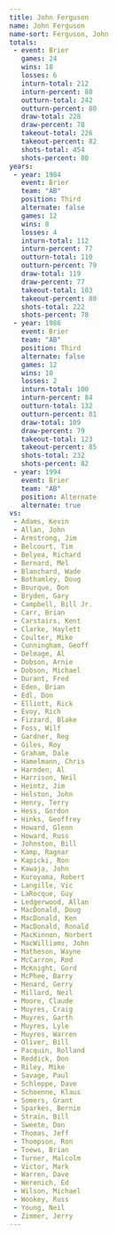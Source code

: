 ```yaml
---
title: John Ferguson
name: John Ferguson
name-sort: Ferguson, John
totals:
 - event: Brier
   games: 24
   wins: 18
   losses: 6
   inturn-total: 212
   inturn-percent: 80
   outturn-total: 242
   outturn-percent: 80
   draw-total: 228
   draw-percent: 78
   takeout-total: 226
   takeout-percent: 82
   shots-total: 454
   shots-percent: 80
years:
 - year: 1984
   event: Brier
   team: "AB"
   position: Third
   alternate: false
   games: 12
   wins: 8
   losses: 4
   inturn-total: 112
   inturn-percent: 77
   outturn-total: 110
   outturn-percent: 79
   draw-total: 119
   draw-percent: 77
   takeout-total: 103
   takeout-percent: 80
   shots-total: 222
   shots-percent: 78
 - year: 1986
   event: Brier
   team: "AB"
   position: Third
   alternate: false
   games: 12
   wins: 10
   losses: 2
   inturn-total: 100
   inturn-percent: 84
   outturn-total: 132
   outturn-percent: 81
   draw-total: 109
   draw-percent: 79
   takeout-total: 123
   takeout-percent: 85
   shots-total: 232
   shots-percent: 82
 - year: 1994
   event: Brier
   team: "AB"
   position: Alternate
   alternate: true
vs:
 - Adams, Kevin
 - Allan, John
 - Armstrong, Jim
 - Belcourt, Tim
 - Belyea, Richard
 - Bernard, Mel
 - Blanchard, Wade
 - Bothamley, Doug
 - Bourque, Don
 - Bryden, Gary
 - Campbell, Bill Jr.
 - Carr, Brian
 - Carstairs, Kent
 - Clarke, Haylett
 - Coulter, Mike
 - Cunningham, Geoff
 - Delmage, Al
 - Dobson, Arnie
 - Dobson, Michael
 - Durant, Fred
 - Eden, Brian
 - Edl, Don
 - Elliott, Rick
 - Evoy, Rich
 - Fizzard, Blake
 - Foss, Wilf
 - Gardner, Reg
 - Giles, Roy
 - Graham, Dale
 - Hamelmann, Chris
 - Harnden, Al
 - Harrison, Neil
 - Heintz, Jim
 - Helston, John
 - Henry, Terry
 - Hess, Gordon
 - Hinks, Geoffrey
 - Howard, Glenn
 - Howard, Russ
 - Johnston, Bill
 - Kamp, Ragnar
 - Kapicki, Ron
 - Kawaja, John
 - Kuroyama, Robert
 - Langille, Vic
 - LaRocque, Guy
 - Ledgerwood, Allan
 - MacDonald, Doug
 - MacDonald, Ken
 - MacDonald, Ronald
 - MacKinnon, Norbert
 - MacWilliams, John
 - Matheson, Wayne
 - McCarron, Rod
 - McKnight, Gord
 - McPhee, Barry
 - Menard, Gerry
 - Millard, Neil
 - Moore, Claude
 - Muyres, Craig
 - Muyres, Garth
 - Muyres, Lyle
 - Muyres, Warren
 - Oliver, Bill
 - Pacquin, Rolland
 - Reddick, Don
 - Riley, Mike
 - Savage, Paul
 - Schleppe, Dave
 - Schoenne, Klaus
 - Somers, Grant
 - Sparkes, Bernie
 - Strain, Bill
 - Sweete, Don
 - Thomas, Jeff
 - Thompson, Ron
 - Toews, Brian
 - Turner, Malcolm
 - Victor, Mark
 - Warren, Dave
 - Werenich, Ed
 - Wilson, Michael
 - Wookey, Russ
 - Young, Neil
 - Zimmer, Jerry
---
```

